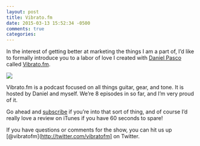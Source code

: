 ```yaml
---
layout: post
title: Vibrato.fm
date: 2015-03-13 15:52:34 -0500
comments: true
categories: 
---
```


In the interest of getting better at marketing the things I am a part of, I’d like to formally introduce you to a labor of love I created with [Daniel Pasco](http://twitter.com/dlpasco) called [Vibrato.fm](http://vibrato.fm).

<a href=“http://vibrato.fm”>
<img src=“https://simplecast-media.s3.amazonaws.com/podcast/logo_image/299/Vibrato-Artwork-web.jpg” width=“400” />
</a>

<!-- more -->

Vibrato.fm is a podcast focused on all things guitar, gear, and tone. It is hosted by Daniel and myself. We’re 8 episodes in so far, and I’m very proud of it.

Go ahead and [subscribe](http://simplecast.fm/podcasts/299/rss) if you’re into that sort of thing, and of course I’d really love a review on iTunes if you have 60 seconds to spare!

If you have questions or comments for the show, you can hit us up [@vibratofm](http://twitter.com/vibratofm] on Twitter.